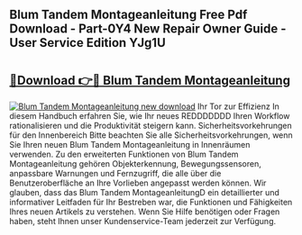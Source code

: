 ## Blum Tandem Montageanleitung Free Pdf Download - Part-0Y4 New Repair Owner Guide - User Service Edition YJg1U

# <h2><a href="http://df6hof1.blite.top/?on=Blum+Tandem+Montageanleitung">🔗Download 👉🔴 Blum Tandem Montageanleitung</a></h2>

[![Blum Tandem Montageanleitung new download](https://i.imgur.com/lujVjoI.png)](http://df6hof1.blite.top/?on=Blum+Tandem+Montageanleitung)
Ihr Tor zur Effizienz In diesem Handbuch erfahren Sie, wie Ihr neues REDDDDDDD Ihren Workflow rationalisieren und die Produktivität steigern kann. Sicherheitsvorkehrungen für den Innenbereich Bitte beachten Sie alle Sicherheitsvorkehrungen, wenn Sie Ihren neuen Blum Tandem Montageanleitung in Innenräumen verwenden. Zu den erweiterten Funktionen von Blum Tandem Montageanleitung gehören Objekterkennung, Bewegungssensoren, anpassbare Warnungen und Fernzugriff, die alle über die Benutzeroberfläche an Ihre Vorlieben angepasst werden können. Wir glauben, dass das Blum Tandem MontageanleitungD ein detaillierter und informativer Leitfaden für Ihr Bestreben war, die Funktionen und Fähigkeiten Ihres neuen Artikels zu verstehen. Wenn Sie Hilfe benötigen oder Fragen haben, steht Ihnen unser Kundenservice-Team jederzeit zur Verfügung.
